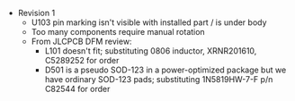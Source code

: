 - Revision 1
    - U103 pin marking isn't visible with installed part / is under body
    - Too many components require manual rotation
    - From JLCPCB DFM review:
        - L101 doesn't fit; substituting 0806 inductor, XRNR201610,
          C5289252 for order
        - D501 is a pseudo SOD-123 in a power-optimized package but we have
          ordinary SOD-123 pads; substituting 1N5819HW-7-F p/n C82544 for
          order
